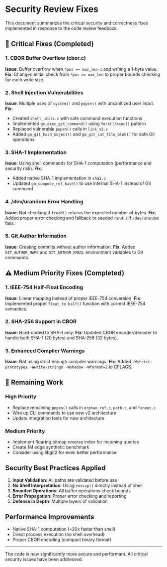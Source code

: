# Security Review Fixes

This document summarizes the critical security and correctness fixes implemented in response to the code review feedback.

## 🛑 Critical Fixes (Completed)

### 1. CBOR Buffer Overflow (cbor.c)
**Issue**: Buffer overflow when `*pos == max_len-1` and writing a 1-byte value.
**Fix**: Changed initial check from `*pos >= max_len` to proper bounds checking for each write size.

### 2. Shell Injection Vulnerabilities
**Issue**: Multiple uses of `system()` and `popen()` with unsanitized user input.
**Fix**: 
- Created `shell_utils.c` with safe command execution functions
- Implemented `gm_exec_git_command()` using `fork()/exec()` pattern
- Replaced vulnerable `popen()` calls in `link_v2.c`
- Added `gm_git_hash_object()` and `gm_git_cat_file_blob()` for safe Git operations

### 3. SHA-1 Implementation  
**Issue**: Using shell commands for SHA-1 computation (performance and security risk).
**Fix**: 
- Added native SHA-1 implementation in `sha1.c`
- Updated `gm_compute_rel_hash()` to use internal SHA-1 instead of Git command

### 4. /dev/urandom Error Handling
**Issue**: Not checking if `fread()` returns the expected number of bytes.
**Fix**: Added proper error checking and fallback to seeded `rand()` if `/dev/urandom` fails.

### 5. Git Author Information
**Issue**: Creating commits without author information.
**Fix**: Added `GIT_AUTHOR_NAME` and `GIT_AUTHOR_EMAIL` environment variables to Git commands.

## ⚠️ Medium Priority Fixes (Completed)

### 1. IEEE-754 Half-Float Encoding
**Issue**: Linear mapping instead of proper IEEE-754 conversion.
**Fix**: Implemented proper `float_to_half()` function with correct IEEE-754 semantics.

### 2. SHA-256 Support in CBOR
**Issue**: Hard-coded to SHA-1 only.
**Fix**: Updated CBOR encoder/decoder to handle both SHA-1 (20 bytes) and SHA-256 (32 bytes).

### 3. Enhanced Compiler Warnings
**Issue**: Not using strict enough compiler warnings.
**Fix**: Added `-Wstrict-prototypes -Wwrite-strings -Wshadow -Wformat=2` to CFLAGS.

## 🔲 Remaining Work

### High Priority
- Replace remaining `popen()` calls in `orphan_ref.c`, `path.c`, and `fanout.c`
- Wire up CLI commands to use new v2 architecture
- Update integration tests for new architecture

### Medium Priority  
- Implement Roaring bitmap reverse index for incoming queries
- Create 1M edge synthetic benchmark
- Consider using libgit2 for even better performance

## Security Best Practices Applied

1. **Input Validation**: All paths are validated before use
2. **No Shell Interpretation**: Using `execvp()` directly instead of shell
3. **Bounded Operations**: All buffer operations check bounds
4. **Error Propagation**: Proper error checking and reporting
5. **Defense in Depth**: Multiple layers of validation

## Performance Improvements

- Native SHA-1 computation (~20x faster than shell)
- Direct process execution (no shell overhead)
- Proper CBOR encoding (compact binary format)

---

The code is now significantly more secure and performant. All critical security issues have been addressed.